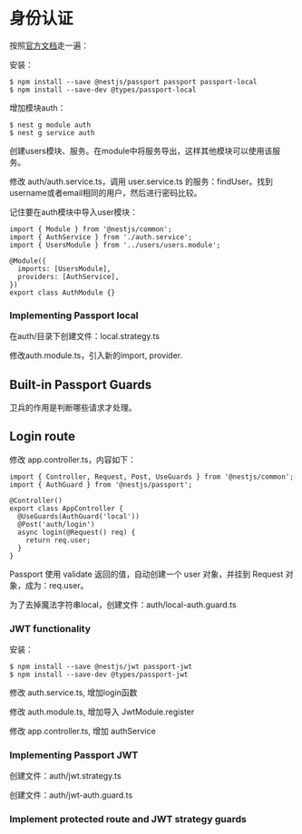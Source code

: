 # 身份认证

按照[官方文档](https://docs.nestjs.com/security/authentication)走一遍：

安装：

    $ npm install --save @nestjs/passport passport passport-local
    $ npm install --save-dev @types/passport-local

增加模块auth：

    $ nest g module auth
    $ nest g service auth

创建users模块、服务。在module中将服务导出，这样其他模块可以使用该服务。

修改 auth/auth.service.ts，调用 user.service.ts 的服务：findUser。找到username或者email相同的用户，然后进行密码比较。

记住要在auth模块中导入user模块：

```
import { Module } from '@nestjs/common';
import { AuthService } from './auth.service';
import { UsersModule } from '../users/users.module';

@Module({
  imports: [UsersModule],
  providers: [AuthService],
})
export class AuthModule {}
```


### Implementing Passport local

在auth/目录下创建文件：local.strategy.ts

修改auth.module.ts，引入新的import, provider.



## Built-in Passport Guards

卫兵的作用是判断哪些请求才处理。



## Login route

修改 app.controller.ts，内容如下：

```
import { Controller, Request, Post, UseGuards } from '@nestjs/common';
import { AuthGuard } from '@nestjs/passport';

@Controller()
export class AppController {
  @UseGuards(AuthGuard('local'))
  @Post('auth/login')
  async login(@Request() req) {
    return req.user;
  }
}
```

Passport 使用 validate 返回的值，自动创建一个 user 对象，并挂到 Request 对象，成为：req.user。


为了去掉魔法字符串local，创建文件：auth/local-auth.guard.ts



### JWT functionality

安装：

    $ npm install --save @nestjs/jwt passport-jwt
    $ npm install --save-dev @types/passport-jwt

修改 auth.service.ts, 增加login函数

修改 auth.module.ts, 增加导入 JwtModule.register

修改 app.controller.ts, 增加 authService


### Implementing Passport JWT

创建文件：auth/jwt.strategy.ts

创建文件：auth/jwt-auth.guard.ts


### Implement protected route and JWT strategy guards







